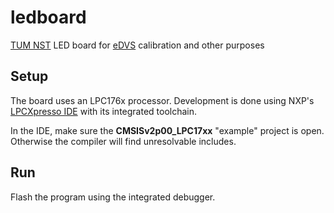 # ledboard
[TUM NST](https://www.nst.ei.tum.de/) LED board for [eDVS](https://wiki.lsr.ei.tum.de/nst/programming/edvsgettingstarted) calibration and other purposes

## Setup
The board uses an LPC176x processor. Development is done using NXP's [LPCXpresso IDE](https://www.lpcware.com/lpcxpresso) with its integrated toolchain.

In the IDE, make sure the **CMSISv2p00_LPC17xx** "example" project is open. Otherwise the compiler will find unresolvable includes.

## Run
Flash the program using the integrated debugger.
